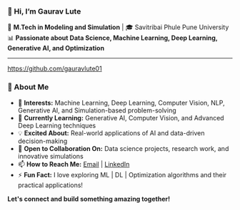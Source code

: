 ### 👋 Hi, I’m Gaurav Lute 


🔬 **M.Tech in Modeling and Simulation** | 🎓 Savitribai Phule Pune University  
📊 **Passionate about Data Science, Machine Learning, Deep Learning, Generative AI, and Optimization**  

---
https://github.com/gauravlute01
### 🚀 About Me  

- 👀 **Interests:** Machine Learning, Deep Learning, Computer Vision, NLP, Generative AI, and Simulation-based problem-solving  
- 🌱 **Currently Learning:** Generative AI, Computer Vision, and Advanced Deep Learning techniques  
- 💡 **Excited About:** Real-world applications of AI and data-driven decision-making  
- 💞️ **Open to Collaboration On:** Data science projects, research work, and innovative simulations  
- 📫 **How to Reach Me:** [Email](lutegaurav1@gmail.com) | [LinkedIn](www.linkedin.com/in/gaurav-lute-6a36a1200)
- ⚡ **Fun Fact:** I love exploring ML | DL | Optimization algorithms and their practical applications!  

**Let's connect and build something amazing together!** 
